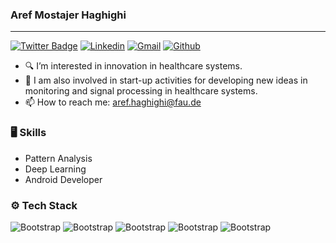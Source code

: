 ### Aref Mostajer Haghighi
___________________________________________________

[![Twitter Badge](https://img.shields.io/badge/-Twitter-1da1f2?labelColor=1da1f2&logo=twitter&logoColor=white&link=https://twitter.com/Aref_Haghighi12)](https://twitter.com/Aref_Haghighi12)
[![Linkedin](https://img.shields.io/badge/-LinkedIn-blue?style=flat&logo=Linkedin&logoColor=white)](https://www.linkedin.com/in/aref-mostajer-haghighi-58a300185/)
[![Gmail](https://img.shields.io/badge/-Gmail-c14438?style=flat&logo=Gmail&logoColor=white)](mailto:aref.haghighi@fau.de)
[![Github](https://img.shields.io/github/followers/hejazizo?label=Follow&style=social)](https://github.com/aref-haghighi)

- :mag: I’m interested in innovation in healthcare systems.
- 🌱 I am also involved in start-up activities for developing new ideas in monitoring and signal processing in healthcare systems.
- 📫 How to reach me: aref.haghighi@fau.de

### 🖥 Skills
- Pattern Analysis
- Deep Learning
- Android Developer

### ⚙️ Tech Stack
![Bootstrap](https://img.shields.io/badge/-Python-05122A?style=flat-square&logo=Python&color=353535) ![Bootstrap](https://img.shields.io/badge/-PyTorch-05122A?style=flat-square&logo=PyTorch&color=353535) ![Bootstrap](https://img.shields.io/badge/-Android-05122A?style=flat-square&logo=Android&color=353535) ![Bootstrap](https://img.shields.io/badge/-Arduino-05122A?style=flat-square&logo=Arduino&color=353535) ![Bootstrap](https://img.shields.io/badge/-Matlab-05122A?style=flat-square&logo=Matlab&color=353535)
